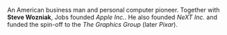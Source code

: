 An American business man and personal computer pioneer. Together with **Steve
Wozniak**, Jobs founded *Apple Inc.*. He also founded *NeXT Inc.* and funded the
spin-off to the *The Graphics Group* (later *Pixar*).
